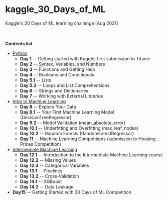 # kaggle_30_Days_of_ML
Kaggle's 30 Days of ML learning challenge [Aug 2021]  
<br><br>


**Contents list**
* [Python](https://www.kaggle.com/learn/python)
  * **Day 1** -- Getting started with Kaggle; first submission to Titanic
  * **Day 2** -- Syntax, Variables, and Numbers
  * **Day 3** -- Functions and Getting Help
  * **Day 4** -- Booleans and Conditionals
  * **Day 5.1** -- Lists
  * **Day 5.2** -- Loops and List Comprehensions
  * **Day 6** -- Strings and Dictionaries
  * **Day 7** -- Working with External Libraries
* [Intro to Machine Learning](https://www.kaggle.com/learn/intro-to-machine-learning)
  * **Day 8** -- Explore Your Data
  * **Day 9.1** -- Your First Machine Learning Model (DecisionTreeRegressor)
  * **Day 9.2** -- Model Validation (mean_absolute_error)
  * **Day 10.1** -- Underfitting and Overfitting (max_leaf_nodes)
  * **Day 10.2** -- Random Forests (RandomForestRegressor)
  * **Day 11** -- Machine Learning Competitions (submission to Housing Prices Competition)
* [Intermediate Machine Learning](https://www.kaggle.com/learn/intermediate-machine-learning)
  * **Day 12.1** -- Introduction to the Intermediate Machine Learning course
  * **Day 12.2** -- Missing Values
  * **Day 12.3** -- Categorical Variables
  * **Day 13.1** -- Pipelines
  * **Day 13.2** -- Cross-Validation
  * **Day 14.1** -- XGBoost
  * **Day 14.2** -- Data Leakage
* **Day15** -- Getting Started with 30 Days of ML Competition